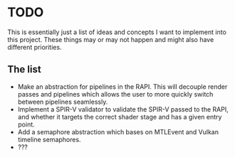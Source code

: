# TODO

This is essentially just a list of ideas and concepts I want to implement into this project. These
things may or may not happen and might also have different priorities.

## The list

- Make an abstraction for pipelines in the RAPI. This will decouple render passes and pipelines
  which allows the user to more quickly switch between pipelines seamlessly.
- Implement a SPIR-V validator to validate the SPIR-V passed to the RAPI, and whether it targets
  the correct shader stage and has a given entry point.
- Add a semaphore abstraction which bases on MTLEvent and Vulkan timeline semaphores.
- ???
